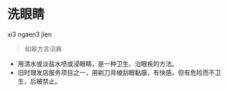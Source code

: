 # 洗眼睛
xi3 ngaen3 jien
> 如皋方言词典
- 用清水或淡盐水喷或浸眼睛，是一种卫生、治眼疾的方法。
- 旧时理发店服务项目之一，用剃刀背棱刮眼黏膜，有快感。但有危险而不卫生，后被禁止。
